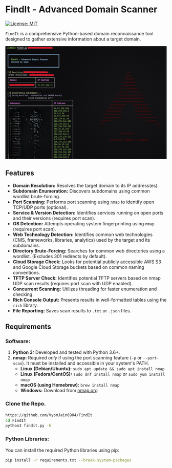 # FindIt - Advanced Domain Scanner

[![License: MIT](https://img.shields.io/badge/License-MIT-yellow.svg)](https://opensource.org/licenses/MIT)

`FindIt` is a comprehensive Python-based domain reconnaissance tool designed to gather extensive information about a target domain.

![findIt Demo Screenshot (Placeholder - Replace with actual screenshot)](placeholder.png) 

## Features
* **Domain Resolution:** Resolves the target domain to its IP address(es).
* **Subdomain Enumeration:** Discovers subdomains using common wordlist brute-forcing.
* **Port Scanning:** Performs port scanning using `nmap` to identify open TCP/UDP ports (optional).
* **Service & Version Detection:** Identifies services running on open ports and their versions (requires port scan).
* **OS Detection:** Attempts operating system fingerprinting using `nmap` (requires port scan).
* **Web Technology Detection:** Identifies common web technologies (CMS, frameworks, libraries, analytics) used by the target and its subdomains.
* **Directory Brute-Forcing:** Searches for common web directories using a wordlist. (Excludes 301 redirects by default).
* **Cloud Storage Check:** Looks for potential publicly accessible AWS S3 and Google Cloud Storage buckets based on common naming conventions.
* **TFTP Server Check:** Identifies potential TFTP servers based on nmap UDP scan results (requires port scan with UDP enabled).
* **Concurrent Scanning:** Utilizes threading for faster enumeration and checking.
* **Rich Console Output:** Presents results in well-formatted tables using the `rich` library.
* **File Reporting:** Saves scan results to `.txt` or `.json` files.

## Requirements

### Software:

1.  **Python 3:** Developed and tested with Python 3.6+.
2.  **nmap:** Required *only* if using the port scanning feature (`-p` or `--port-scan`). It must be installed and accessible in your system's PATH.
    * **Linux (Debian/Ubuntu):** `sudo apt update && sudo apt install nmap`
    * **Linux (Fedora/CentOS):** `sudo dnf install nmap` or `sudo yum install nmap`
    * **macOS (using Homebrew):** `brew install nmap`
    * **Windows:** Download from [nmap.org](https://nmap.org/download.html)

### Clone the Repo.
```bash
https://github.com/VyomJain6904/FindIt
cd FindIt
python3 findit.py -h 
```

### Python Libraries:

You can install the required Python libraries using pip:

```bash
pip install -r requirements.txt --break-system-packages
```
